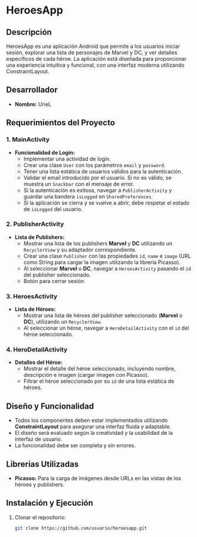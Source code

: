 # HeroesApp

## Descripción

HeroesApp es una aplicación Android que permite a los usuarios iniciar sesión, explorar una lista de personajes de Marvel y DC, y ver detalles específicos de cada héroe. La aplicación está diseñada para proporcionar una experiencia intuitiva y funcional, con una interfaz moderna utilizando ConstraintLayout.

## Desarrollador

- **Nombre:** UrieL

## Requerimientos del Proyecto

### 1. MainActivity
- **Funcionalidad de Login:**
  - Implementar una actividad de login.
  - Crear una clase `User` con los parámetros `email` y `password`.
  - Tener una lista estática de usuarios válidos para la autenticación.
  - Validar el email introducido por el usuario. Si no es válido, se muestra un `Snackbar` con el mensaje de error.
  - Si la autenticación es exitosa, navegar a `PublisherActivity` y guardar una bandera `isLogged` en `SharedPreferences`.
  - Si la aplicación se cierra y se vuelve a abrir, debe respetar el estado de `isLogged` del usuario.

### 2. PublisherActivity
- **Lista de Publishers:**
  - Mostrar una lista de los publishers **Marvel** y **DC** utilizando un `RecyclerView` y su adaptador correspondiente.
  - Crear una clase `Publisher` con las propiedades `id`, `name` e `image` (URL como String para cargar la imagen utilizando la librería Picasso).
  - Al seleccionar **Marvel** o **DC**, navegar a `HeroesActivity` pasando el `id` del publisher seleccionado.
  - Botón para cerrar sesión.

### 3. HeroesActivity
- **Lista de Héroes:**
  - Mostrar una lista de héroes del publisher seleccionado (**Marvel** o **DC**), utilizando un `RecyclerView`.
  - Al seleccionar un héroe, navegar a `HeroDetailActivity` con el `id` del héroe seleccionado.

### 4. HeroDetailActivity
- **Detalles del Héroe:**
  - Mostrar el detalle del héroe seleccionado, incluyendo nombre, descripción e imagen (cargar imagen con Picasso).
  - Filtrar el héroe seleccionado por su `id` de una lista estática de héroes.

## Diseño y Funcionalidad
- Todos los componentes deben estar implementados utilizando **ConstraintLayout** para asegurar una interfaz fluida y adaptable.
- El diseño será evaluado según la creatividad y la usabilidad de la interfaz de usuario.
- La funcionalidad debe ser completa y sin errores.

## Librerías Utilizadas
- **Picasso:** Para la carga de imágenes desde URLs en las vistas de los héroes y publishers.

## Instalación y Ejecución

1. Clonar el repositorio:
   ```bash
   git clone https://github.com/usuario/heroesapp.git

